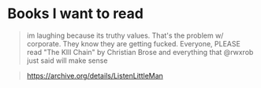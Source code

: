 # Books I want to read

> im laughing because its truthy values. That's the problem w/ corporate. They know they are getting fucked. Everyone, PLEASE read "The KIll Chain" by Christian Brose and everything that @rwxrob just said will make sense

> https://archive.org/details/ListenLittleMan
